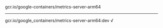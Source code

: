 gcr.io/google-containers/metrics-server-arm64 

----
gcr.io/google_containers/metrics-server-arm64:dev √

